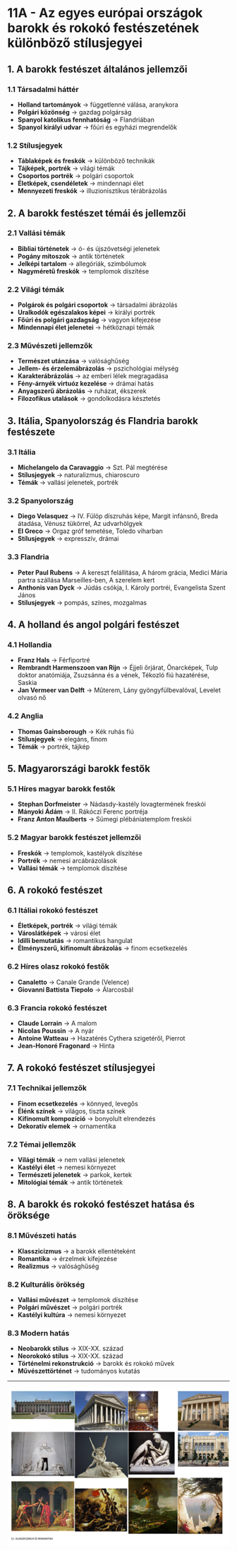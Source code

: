 # 11A - Az egyes európai országok barokk és rokokó festészetének különböző stílusjegyei

## 1. A barokk festészet általános jellemzői

### 1.1 Társadalmi háttér
- **Holland tartományok** → függetlenné válása, aranykora
- **Polgári közönség** → gazdag polgárság
- **Spanyol katolikus fennhatóság** → Flandriában
- **Spanyol királyi udvar** → főúri és egyházi megrendelők

### 1.2 Stílusjegyek
- **Táblaképek és freskók** → különböző technikák
- **Tájképek, portrék** → világi témák
- **Csoportos portrék** → polgári csoportok
- **Életképek, csendéletek** → mindennapi élet
- **Mennyezeti freskók** → illuzionisztikus térábrázolás

## 2. A barokk festészet témái és jellemzői

### 2.1 Vallási témák
- **Bibliai történetek** → ó- és újszövetségi jelenetek
- **Pogány mítoszok** → antik történetek
- **Jelképi tartalom** → allegóriák, szimbólumok
- **Nagyméretű freskók** → templomok díszítése

### 2.2 Világi témák
- **Polgárok és polgári csoportok** → társadalmi ábrázolás
- **Uralkodók egészalakos képei** → királyi portrék
- **Főúri és polgári gazdagság** → vagyon kifejezése
- **Mindennapi élet jelenetei** → hétköznapi témák

### 2.3 Művészeti jellemzők
- **Természet utánzása** → valósághűség
- **Jellem- és érzelemábrázolás** → pszichológiai mélység
- **Karakterábrázolás** → az emberi lélek megragadása
- **Fény-árnyék virtuóz kezelése** → drámai hatás
- **Anyagszerű ábrázolás** → ruházat, ékszerek
- **Filozofikus utalások** → gondolkodásra késztetés

## 3. Itália, Spanyolország és Flandria barokk festészete

### 3.1 Itália
- **Michelangelo da Caravaggio** → Szt. Pál megtérése
- **Stílusjegyek** → naturalizmus, chiaroscuro
- **Témák** → vallási jelenetek, portrék

### 3.2 Spanyolország
- **Diego Velasquez** → IV. Fülöp díszruhás képe, Margit infánsnő, Breda átadása, Vénusz tükörrel, Az udvarhölgyek
- **El Greco** → Orgaz gróf temetése, Toledo viharban
- **Stílusjegyek** → expresszív, drámai

### 3.3 Flandria
- **Peter Paul Rubens** → A kereszt felállítása, A három grácia, Medici Mária partra szállása Marseilles-ben, A szerelem kert
- **Anthonis van Dyck** → Júdás csókja, I. Károly portréi, Evangelista Szent János
- **Stílusjegyek** → pompás, színes, mozgalmas

## 4. A holland és angol polgári festészet

### 4.1 Hollandia
- **Franz Hals** → Férfiportré
- **Rembrandt Harmenszoon van Rijn** → Éjjeli őrjárat, Önarcképek, Tulp doktor anatómiája, Zsuzsánna és a vének, Tékozló fiú hazatérése, Saskia
- **Jan Vermeer van Delft** → Műterem, Lány gyöngyfülbevalóval, Levelet olvasó nő

### 4.2 Anglia
- **Thomas Gainsborough** → Kék ruhás fiú
- **Stílusjegyek** → elegáns, finom
- **Témák** → portrék, tájkép

## 5. Magyarországi barokk festők

### 5.1 Híres magyar barokk festők
- **Stephan Dorfmeister** → Nádasdy-kastély lovagtermének freskói
- **Mányoki Ádám** → II. Rákóczi Ferenc portréja
- **Franz Anton Maulberts** → Sümegi plébániatemplom freskói

### 5.2 Magyar barokk festészet jellemzői
- **Freskók** → templomok, kastélyok díszítése
- **Portrék** → nemesi arcábrázolások
- **Vallási témák** → templomok díszítése

## 6. A rokokó festészet

### 6.1 Itáliai rokokó festészet
- **Életképek, portrék** → világi témák
- **Városlátképek** → városi élet
- **Idilli bemutatás** → romantikus hangulat
- **Élményszerű, kifinomult ábrázolás** → finom ecsetkezelés

### 6.2 Híres olasz rokokó festők
- **Canaletto** → Canale Grande (Velence)
- **Giovanni Battista Tiepolo** → Álarcosbál

### 6.3 Francia rokokó festészet
- **Claude Lorrain** → A malom
- **Nicolas Poussin** → A nyár
- **Antoine Watteau** → Hazatérés Cythera szigetéről, Pierrot
- **Jean-Honoré Fragonard** → Hinta

## 7. A rokokó festészet stílusjegyei

### 7.1 Technikai jellemzők
- **Finom ecsetkezelés** → könnyed, levegős
- **Élénk színek** → világos, tiszta színek
- **Kifinomult kompozíció** → bonyolult elrendezés
- **Dekoratív elemek** → ornamentika

### 7.2 Témai jellemzők
- **Világi témák** → nem vallási jelenetek
- **Kastélyi élet** → nemesi környezet
- **Természeti jelenetek** → parkok, kertek
- **Mitológiai témák** → antik történetek

## 8. A barokk és rokokó festészet hatása és öröksége

### 8.1 Művészeti hatás
- **Klasszicizmus** → a barokk ellentéteként
- **Romantika** → érzelmek kifejezése
- **Realizmus** → valósághűség

### 8.2 Kulturális örökség
- **Vallási művészet** → templomok díszítése
- **Polgári művészet** → polgári portrék
- **Kastélyi kultúra** → nemesi környezet

### 8.3 Modern hatás
- **Neobarokk stílus** → XIX-XX. század
- **Neorokokó stílus** → XIX-XX. század
- **Történelmi rekonstrukció** → barokk és rokokó művek
- **Művészettörténet** → tudományos kutatás

---

![Klasszicizmus és romantika](../../base/kepek/images/11_Klasszicizmus%20és%20romantika_KÉP.png)
